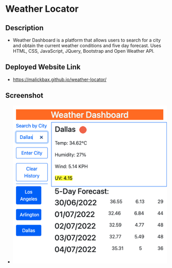 # Weather Locator

## Description
- Weather Dashboard is a platform that allows users to search for a city and obtain the current weather conditions and five day forecast. Uses HTML, CSS, JavaScript, JQuery, Bootstrap and Open Weather API.


## Deployed Website Link
- https://malickbax.github.io/weather-locator/

## Screenshot 
- ![Homepage screenshot](./assets/images/Screenshot%20.png) 

